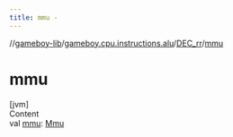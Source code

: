 ```yaml
---
title: mmu -
---
```

//[gameboy-lib](../../index.md)/[gameboy.cpu.instructions.alu](../index.md)/[DEC_rr](index.md)/[mmu](mmu.md)



# mmu  
[jvm]  
Content  
val [mmu](mmu.md): [Mmu](../../gameboy.memory/-mmu/index.md)  



